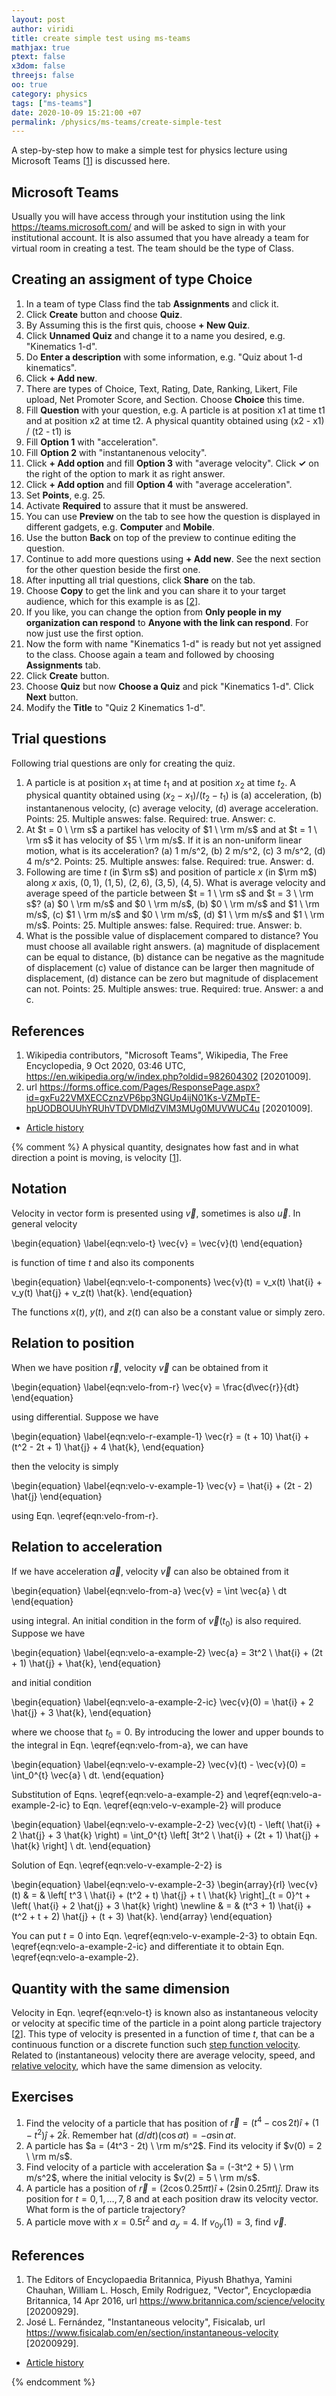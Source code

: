 ```yaml
---
layout: post
author: viridi
title: create simple test using ms-teams
mathjax: true
ptext: false
x3dom: false
threejs: false
oo: true
category: physics
tags: ["ms-teams"]
date: 2020-10-09 15:21:00 +07
permalink: /physics/ms-teams/create-simple-test
---
```

A step-by-step how to make a simple test for physics lecture using Microsoft Teams [[1](#ref1)] is discussed here.


## Microsoft Teams
Usually you will have access through your institution using the link <https://teams.microsoft.com/> and will be asked to sign in with your institutional account. It is also assumed that you have already a team for virtual room in creating a test. The team should be the type of Class.


## Creating an assigment of type Choice
1. In a team of type Class find the tab **Assignments** and click it.
2. Click **Create** button and choose **Quiz**.
3. By Assuming this is the first quis, choose **+ New Quiz**.
4. Click **Unnamed Quiz** and change it to a name you desired, e.g. "Kinematics 1-d".
5. Do **Enter a description** with some information, e.g. "Quiz about 1-d kinematics".
6. Click **+ Add new**.
7. There are types of Choice, Text, Rating, Date, Ranking, Likert, File upload, Net Promoter Score, and Section. Choose **Choice** this time.
8. Fill **Question** with your question, e.g. A particle is at position x1 at time t1 and at position x2 at time t2. A physical quantity obtained using (x2 - x1) / (t2 - t1) is
9. Fill **Option 1** with "acceleration".
10. Fill **Option 2** with "instantanenous velocity".
11. Click **+ Add option** and fill **Option 3** with "average velocity". Click **✓** on the right of the option to mark it as right answer.
12. Click **+ Add option** and fill **Option 4** with "average acceleration".
13. Set **Points**, e.g. 25.
14. Activate **Required** to assure that it must be answered.
15. You can use **Preview** on the tab to see how the question is displayed in different gadgets, e.g. **Computer** and **Mobile**.
16. Use the button **Back** on top of the preview to continue editing the question.
17. Continue to add more questions using **+ Add new**. See the next section for the other question beside the first one.
18. After inputting all trial questions, click **Share** on the tab.
19. Choose **Copy** to get the link and you can share it to your target audience, which for this example is as [[2](#ref2)].
20. If you like, you can change the option from **Only people in my organization can respond** to **Anyone with the link can respond**. For now just use the first option.
21. Now the form with name "Kinematics 1-d" is ready but not yet assigned to the class. Choose again a team and followed by choosing **Assignments** tab.
22. Click **Create** button.
23. Choose **Quiz** but now **Choose a Quiz** and pick "Kinematics 1-d". Click **Next** button.
24. Modify the **Title** to "Quiz 2 Kinematics 1-d".


## Trial questions
Following trial questions are only for creating the quiz.
1. A particle is at position $x_1$ at time $t_1$ and at position $x_2$ at time $t_2$. A physical quantity obtained using $(x_2 - x_1) / (t_2 - t_1)$ is (a) acceleration, (b) instantanenous velocity, (c) average velocity, (d) average acceleration. Points: 25. Multiple answes: false. Required: true. Answer: c.
2. At $t = 0 \ \rm s$ a partikel has velocity of $1 \ \rm m/s$ and at $t = 1 \ \rm s$ it has velocity of $5 \ \rm m/s$. If it is an non-uniform linear motion, what is its acceleration? (a) 1 m/s^2, (b) 2 m/s^2, (c) 3 m/s^2, (d) 4 m/s^2. Points: 25. Multiple answes: false. Required: true. Answer: d.
3. Following are time $t$ (in $\rm s$) and position of particle $x$ (in $\rm m$) along $x$ axis, $(0, 1)$, $(1, 5)$, $(2, 6)$, $(3, 5)$, $(4, 5)$. What is average velocity and average speed of the particle between $t = 1 \ \rm s$ and $t = 3 \ \rm s$? (a) $0 \ \rm m/s$ and $0 \ \rm m/s$, (b) $0 \ \rm m/s$ and $1 \ \rm m/s$, (c) $1 \ \rm m/s$ and $0 \ \rm m/s$, (d) $1 \ \rm m/s$ and $1 \ \rm m/s$. Points: 25. Multiple answes: false. Required: true. Answer: b.
4. What is the possible value of displacement compared to distance? You must choose all available right answers. (a) magnitude of displacement can be equal to distance, (b) distance can be negative as the magnitude of displacement (c) value of distance can be larger then magnitude of displacement, (d) distance can be zero but magnitude of displacement can not. Points: 25. Multiple answes: true. Required: true. Answer: a and c.


## References
1. <a name="ref1"></a>Wikipedia contributors, "Microsoft Teams", Wikipedia, The Free Encyclopedia, 9 Oct 2020, 03:46 UTC, <https://en.wikipedia.org/w/index.php?oldid=982604302> [20201009].
2. <a name="ref2"></a> url <https://forms.office.com/Pages/ResponsePage.aspx?id=gxFu22VMXECCznzVP6bp3NGUp4ijN01Ks-VZMpTE-hpUODBOUUhYRUhVTDVDMldZVlM3MUg0MUVWUC4u> [20201009].

+ [Article history](https://github.com/butiran/butiran.github.io/commits/master/_posts/phys/ms-teams/2020-10-09-create-simple-test.md)



{% comment %}
A physical quantity, designates how fast and in what direction a point is moving, is velocity [[1](#ref1)].


## Notation
Velocity in vector form is presented using $\vec{v}$, sometimes is also $\vec{u}$. In general velocity

\begin{equation}
\label{eqn:velo-t}
\vec{v} = \vec{v}(t)
\end{equation}

is function of time $t$ and also its components

\begin{equation}
\label{eqn:velo-t-components}
\vec{v}(t) = v_x(t) \hat{i} + v_y(t) \hat{j} + v_z(t) \hat{k}.
\end{equation}

The functions $x(t)$, $y(t)$, and $z(t)$ can also be a constant value or simply zero.


## Relation to position
When we have position $\vec{r}$, velocity $\vec{v}$ can be obtained from it

\begin{equation}
\label{eqn:velo-from-r}
\vec{v} = \frac{d\vec{r}}{dt}
\end{equation}

using differential. Suppose we have

\begin{equation}
\label{eqn:velo-r-example-1}
\vec{r} = (t + 10) \hat{i} + (t^2 - 2t + 1) \hat{j} + 4 \hat{k},
\end{equation}

then the velocity is simply

\begin{equation}
\label{eqn:velo-v-example-1}
\vec{v} = \hat{i} + (2t - 2) \hat{j}
\end{equation}

using Eqn. \eqref{eqn:velo-from-r}.


## Relation to acceleration
If we have acceleration $\vec{a}$, velocity $\vec{v}$ can also be obtained from it

\begin{equation}
\label{eqn:velo-from-a}
\vec{v} = \int \vec{a} \ dt
\end{equation}

using integral. An initial condition in the form of $\vec{v}(t_0)$ is also required. Suppose we have

\begin{equation}
\label{eqn:velo-a-example-2}
\vec{a} = 3t^2 \ \hat{i} + (2t + 1) \hat{j} + \hat{k},
\end{equation}

and initial condition

\begin{equation}
\label{eqn:velo-a-example-2-ic}
\vec{v}(0) = \hat{i} + 2 \hat{j} + 3 \hat{k},
\end{equation}

where we choose that $t_0 = 0$. By introducing the lower and upper bounds to the integral in Eqn. \eqref{eqn:velo-from-a}, we can have

\begin{equation}
\label{eqn:velo-v-example-2}
\vec{v}(t) - \vec{v}(0) = \int_0^{t} \vec{a} \ dt.
\end{equation}

Substitution of Eqns. \eqref{eqn:velo-a-example-2} and \eqref{eqn:velo-a-example-2-ic} to Eqn. \eqref{eqn:velo-v-example-2} will produce

\begin{equation}
\label{eqn:velo-v-example-2-2}
\vec{v}(t) - \left( \hat{i} + 2 \hat{j} + 3 \hat{k} \right) = \int_0^{t} \left[ 3t^2 \ \hat{i} + (2t + 1) \hat{j} + \hat{k} \right] \ dt.
\end{equation}

Solution of Eqn. \eqref{eqn:velo-v-example-2-2} is

\begin{equation}
\label{eqn:velo-v-example-2-3}
\begin{array}{rl}
\vec{v}(t) & = & \left[ t^3 \ \hat{i} + (t^2 + t) \hat{j} + t \ \hat{k} \right]_{t = 0}^t +
\left( \hat{i} + 2 \hat{j} + 3 \hat{k} \right) \newline
& = & (t^3 + 1) \hat{i} + (t^2 + t + 2) \hat{j} + (t + 3) \hat{k}.
\end{array}
\end{equation}

You can put $t = 0$ into Eqn. \eqref{eqn:velo-v-example-2-3} to obtain Eqn. \eqref{eqn:velo-a-example-2-ic} and differentiate it to obtain Eqn. \eqref{eqn:velo-a-example-2}.


## Quantity with the same dimension
Velocity in Eqn. \eqref{eqn:velo-t} is known also as instantaneous velocity or velocity at specific time of the particle in a point along particle trajectory [[2](#ref2)]. This type of velocity is presented in a function of time $t$, that can be a continuous function or a discrete function such [step function velocity](step-function-velocity). Related to (instantaneous) velocity there are average velocity, speed, and [relative velocity](relative-velocity), which have the same dimension as velocity.


## Exercises
1. Find the velocity of a particle that has position of $\vec{r} = (t^4 - \cos 2t) \hat{i} + (1 - t^2) \hat{j} + 2 \hat{k}$. Remember hat $(d/dt)(\cos at) = - a\sin at$.
2. A particle has $a = (4t^3 - 2t) \ \rm m/s^2$. Find its velocity if $v(0) = 2 \ \rm m/s$.
3. Find velocity of a particle with acceleration $a = (-3t^2 + 5) \ \rm m/s^2$, where the initial velocity is $v(2) = 5 \ \rm m/s$.
4. A particle has a position of $\vec{r} = (2 \cos 0.25\pi t) \hat{i} + (2 \sin 0.25\pi t) \hat{j}$. Draw its position for $t = 0, 1, \dots, 7, 8$ and at each position draw its velocity vector. What form is the of particle trajectory?
5. A particle move with $x = 0.5 t^2$ and $a_y = 4$. If $v_{0y}(1) = 3$, find $\vec{v}$. 


## References
1. <a name="ref1"></a>The Editors of Encyclopaedia Britannica, Piyush Bhathya, Yamini Chauhan, William L. Hosch, Emily Rodriguez, "Vector", Encyclopædia Britannica, 14 Apr 2016, url <https://www.britannica.com/science/velocity> [20200929].
2. <a name="ref1"></a>José L. Fernández, "Instantaneous velocity", Fisicalab, url <https://www.fisicalab.com/en/section/instantaneous-velocity>
[20200929].

+ [Article history](https://github.com/butiran/butiran.github.io/commits/master/_posts/phys/2020-09-05-velocity.md)

{% endcomment %}
